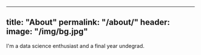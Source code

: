 -----
title: "About"
permalink: "/about/"
header:
 image: "/img/bg.jpg"
 -----

 I'm a data science enthusiast and a final year undegrad.
